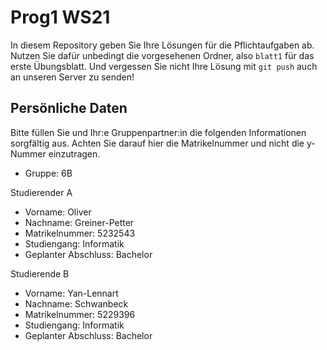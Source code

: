 # Prog1 WS21

In diesem Repository geben Sie Ihre Lösungen für die Pflichtaufgaben ab.
Nutzen Sie dafür unbedingt die vorgesehenen Ordner, also `blatt1` für das erste Übungsblatt.
Und vergessen Sie nicht Ihre Lösung mit `git push` auch an unseren Server zu senden!

## Persönliche Daten

Bitte füllen Sie und Ihr:e Gruppenpartner:in die folgenden Informationen sorgfältig aus.
Achten Sie darauf hier die Matrikelnummer und nicht die y-Nummer einzutragen.

- Gruppe: 6B

Studierender A
- Vorname: Oliver
- Nachname: Greiner-Petter
- Matrikelnummer: 5232543
- Studiengang: Informatik
- Geplanter Abschluss: Bachelor

Studierende B
- Vorname: Yan-Lennart
- Nachname: Schwanbeck
- Matrikelnummer: 5229396
- Studiengang: Informatik
- Geplanter Abschluss: Bachelor
